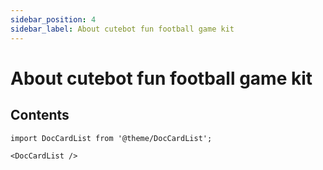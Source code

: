 ```yaml
---
sidebar_position: 4
sidebar_label: About cutebot fun football game kit
---
```


# About cutebot fun football game kit


## Contents

```mdx-code-block
import DocCardList from '@theme/DocCardList';

<DocCardList />
```

